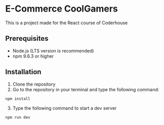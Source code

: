 # E-Commerce CoolGamers

This is a project made for the React course of Coderhouse

## Prerequisites
- Node.js (LTS version is recommended)
- npm 9.6.3 or higher

## Installation

1. Clone the repository
2. Go to the repository in your terminal and type the following command:
```
npm install
``` 
3. Type the following command to start a dev server
```
npm run dev
```


